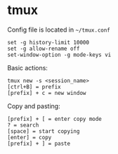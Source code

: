 # tmux

Config file is located in `~/tmux.conf`

```
set -g history-limit 10000
set -g allow-rename off
set-window-option -g mode-keys vi
```

Basic actions:

```
tmux new -s <session_name>
[ctrl+B] = prefix
[prefix] + c = new window
```

Copy and pasting:

```
[prefix] + [ = enter copy mode
? = search
[space] = start copying
[enter] = copy
[prefix] + ] = paste
```
